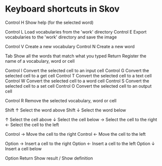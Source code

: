 # Keyboard shortcuts in Skov

Control H       Show help (for the selected word)

Control L       Load vocabularies from the 'work' directory
Control E       Export vocabularies to the 'work' directory and save the image

Control V       Create a new vocabulary
Control N       Create a new word

Tab             Show all the words that match what you typed
Return          Register the name of a vocabulary, word or cell

Control I       Convert the selected cell to an input cell
Control G       Convert the selected cell to a get cell
Control T       Convert the selected cell to a text cell
Control W       Convert the selected cell to a word cell
Control S       Convert the selected cell to a set cell
Control O       Convert the selected cell to an output cell

Control R       Remove the selected vocabulary, word or cell

Shift ↑         Select the word above
Shift ↓         Select the word below

↑               Select the cell above
↓               Select the cell below
→               Select the cell to the right
←               Select the cell to the left

Control →       Move the cell to the right
Control ←       Move the cell to the left

Option →        Insert a cell to the right
Option ←        Insert a cell to the left
Option ↓        Insert a cell below

Option Return   Show result / Show definition

